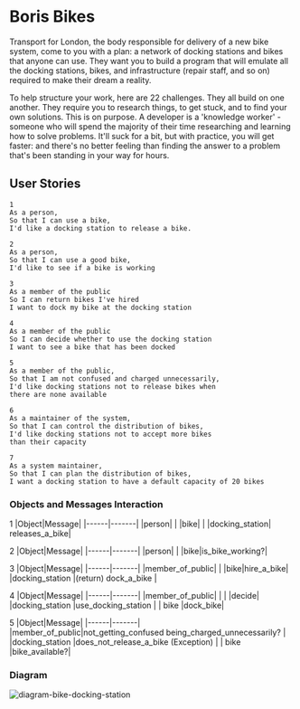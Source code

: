 # Boris Bikes

Transport for London, the body responsible for delivery of a new bike system, come to you with a plan: a network of docking stations and bikes that anyone can use. They want you to build a program that will emulate all the docking stations, bikes, and infrastructure (repair staff, and so on) required to make their dream a reality.

To help structure your work, here are 22 challenges. They all build on one another. They require you to research things, to get stuck, and to find your own solutions. This is on purpose. A developer is a 'knowledge worker' - someone who will spend the majority of their time researching and learning how to solve problems. It'll suck for a bit, but with practice, you will get faster: and there's no better feeling than finding the answer to a problem that's been standing in your way for hours.

## User Stories

```text
1
As a person,
So that I can use a bike,
I'd like a docking station to release a bike.

2
As a person,
So that I can use a good bike,
I'd like to see if a bike is working

3
As a member of the public
So I can return bikes I've hired
I want to dock my bike at the docking station

4
As a member of the public
So I can decide whether to use the docking station
I want to see a bike that has been docked

5
As a member of the public,
So that I am not confused and charged unnecessarily,
I'd like docking stations not to release bikes when
there are none available

6
As a maintainer of the system,
So that I can control the distribution of bikes,
I'd like docking stations not to accept more bikes
than their capacity

7
As a system maintainer,
So that I can plan the distribution of bikes,
I want a docking station to have a default capacity of 20 bikes
```

### Objects and Messages Interaction

1
|Object|Message|
|------|-------|
|person|       |
|bike|         |
|docking_station| releases_a_bike|

2
|Object|Message|
|------|-------|
|person|       |
|bike|is_bike_working?|

3
|Object|Message|
|------|-------|
|member_of_public|       |
|bike|hire_a_bike|
|docking_station |(return) dock_a_bike |

4
|Object|Message|
|------|-------|
|member_of_public|      |
|                |decide|
|docking_station |use_docking_station |
| bike           |dock_bike|

5
|Object|Message|
|------|-------|
|member_of_public|not_getting_confused being_charged_unnecessarily? |
|docking_station |does_not_release_a_bike (Exception) |
| bike           |bike_available?|

### Diagram

![diagram-bike-docking-station](https://user-images.githubusercontent.com/57366310/100643728-1b5f7c00-3343-11eb-8572-c2d8a3645375.png)
